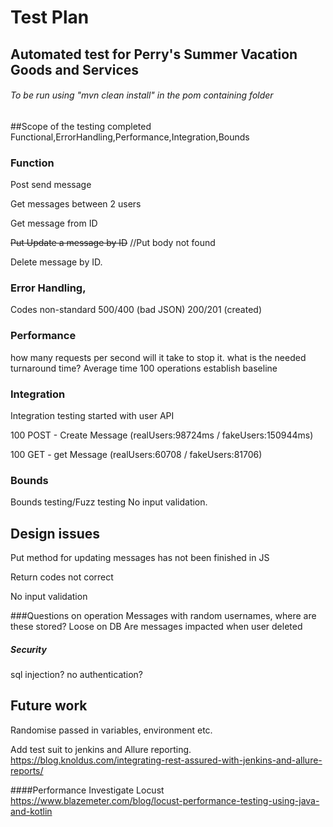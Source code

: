 # Test Plan

## Automated test for Perry's Summer Vacation Goods and Services

###### To be run using "mvn clean install" in the pom containing folder

##Scope of the testing completed
Functional,ErrorHandling,Performance,Integration,Bounds


### Function

Post send message

Get   messages between 2 users 

Get   message from ID

~~Put Update a message by ID~~ //Put body not found

Delete message by ID.

### Error Handling,
Codes non-standard 500/400 (bad JSON) 200/201 (created)

### Performance
how many requests per second will it take to stop it.
what is the needed turnaround time?
Average time 100 operations establish baseline

### Integration
Integration testing started with user API

100 POST - Create Message 
(realUsers:98724ms   /
    fakeUsers:150944ms)

100 GET -  get Message
 (realUsers:60708 / 
 fakeUsers:81706)

### Bounds
Bounds testing/Fuzz testing
No input validation. 



## Design issues
Put method for updating messages has not been finished in JS

Return codes not correct 

No input validation


###Questions on operation
Messages with random usernames, where are these stored? Loose on DB
Are messages impacted when user deleted

##### Security
sql injection?
no authentication?




## Future work
Randomise passed in variables, environment etc.

Add test suit to jenkins and Allure reporting.
https://blog.knoldus.com/integrating-rest-assured-with-jenkins-and-allure-reports/

####Performance
Investigate Locust
https://www.blazemeter.com/blog/locust-performance-testing-using-java-and-kotlin